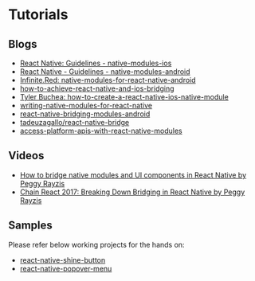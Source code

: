 
# Tutorials

## <a name="Blogs">Blogs</a>

- [React Native: Guidelines - native-modules-ios](https://facebook.github.io/react-native/docs/native-modules-ios.html)
- [React Native - Guidelines - native-modules-android](https://www.decoide.org/react-native/docs/native-modules-android.html)
- [Infinite.Red: native-modules-for-react-native-android](https://shift.infinite.red/native-modules-for-react-native-android-ac05dbda800d)
- [how-to-achieve-react-native-and-ios-bridging](http://www.tothenew.com/blog/how-to-achieve-react-native-and-ios-bridging/)
- [Tyler Buchea: how-to-create-a-react-native-ios-native-module](http://blog.tylerbuchea.com/how-to-create-a-react-native-ios-native-module/)
- [writing-native-modules-for-react-native](https://www.promptworks.com/blog/writing-native-modules-for-react-native)
- [react-native-bridging-modules-android](http://www.codepool.biz/react-native-bridging-modules-android.html)
- [tadeuzagallo/react-native-bridge](https://tadeuzagallo.com/blog/react-native-bridge/)
- [access-platform-apis-with-react-native-modules](https://www.sitepoint.com/access-platform-apis-with-react-native-modules/)

## <a name="Videos">Videos</a>

- [How to bridge native modules and UI components in React Native by Peggy Rayzis](https://www.youtube.com/watch?v=OrIIPNEjQfs)
- [Chain React 2017: Breaking Down Bridging in React Native by Peggy Rayzis
](https://www.youtube.com/watch?v=GiUo88TGebs)

## <a name="Samples">Samples</a>

Please refer below working projects for the hands on:

- [react-native-shine-button](https://github.com/prscX/react-native-shine-button)
- [react-native-popover-menu](https://github.com/prscX/react-native-popover-menu)